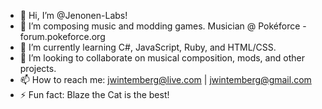 - 👋 Hi, I’m @Jenonen-Labs!
- 👀 I’m composing music and modding games. Musician @ Pokéforce - forum.pokeforce.org
- 🌱 I’m currently learning C#, JavaScript, Ruby, and HTML/CSS.
- 💞️ I’m looking to collaborate on musical composition, mods, and other projects.
- 📫 How to reach me: jwintemberg@live.com | jwintemberg@gmail.com
- ⚡ Fun fact: Blaze the Cat is the best!

<!---
Jenonen-Labs/Jenonen-Labs is a ✨ special ✨ repository because its `README.md` (this file) appears on your GitHub profile.
You can click the Preview link to take a look at your changes.
--->

